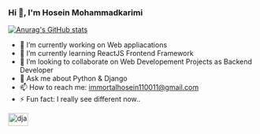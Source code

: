 ### Hi 👋, I'm Hosein Mohammadkarimi



[![Anurag's GitHub stats](https://github-readme-stats.vercel.app/api?username=anuraghazra)](https://github.com/hosein110011/github-readme-stats)



- 🔭 I’m currently working on Web appliacations
- 🌱 I’m currently learning ReactJS Frontend Framework
- 👯 I’m looking to collaborate on Web Developement Projects as Backend Developer
- 💬 Ask me about Python & Django
- 📫 How to reach me: immortalhosein110011@gmail.com
- ⚡ Fun fact: I really see different now..

<img src="https://user-images.githubusercontent.com/29748439/177030588-a1916efd-384b-439a-9b30-24dd24dd48b6.png" alt="django" width="40" height="26" style="max-width: 100%;">
